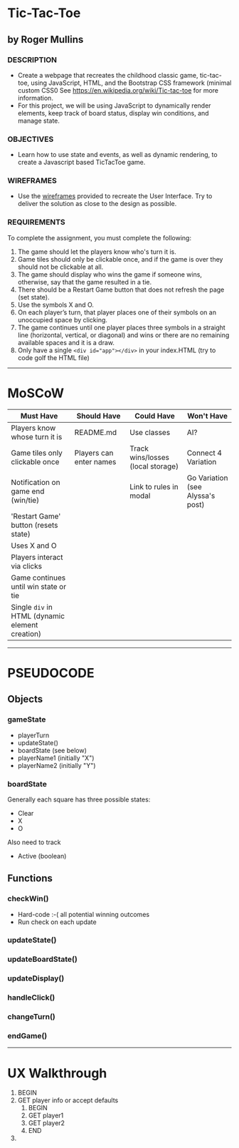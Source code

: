 # Tic-Tac-Toe
## by Roger Mullins

### DESCRIPTION
- Create a webpage that recreates the childhood classic game, tic-tac-toe, using JavaScript, HTML, and the Bootstrap CSS framework (minimal custom CSS0
See https://en.wikipedia.org/wiki/Tic-tac-toe for more information.
- For this project, we will be using JavaScript to dynamically render elements, keep track of board status, display win conditions, and manage state.

### OBJECTIVES
- Learn how to use state and events, as well as dynamic rendering, to create a Javascript based TicTacToe game.

### WIREFRAMES
- Use the [wireframes](https://drive.google.com/file/d/1eHwwH_b9VLZCISCSn1M5zH8pfVtkQslz/view?usp=sharing) provided to recreate the User Interface.  Try to deliver the solution as close to the design as possible.

### REQUIREMENTS
To complete the assignment, you must complete the following:
1. The game should let the players know who's turn it is.
1. Game tiles should only be clickable once, and if the game is over they should not be clickable at all.
1. The game should display who wins the game if someone wins, otherwise, say that the game resulted in a tie.
1. There should be a Restart Game button that does not refresh the page (set state).
1. Use the symbols X and O.
1. On each player’s turn, that player places one of their symbols on an unoccupied space by clicking.
1. The game continues until one player places three symbols in a straight line (horizontal, vertical, or diagonal) and wins or there are no remaining available spaces and it is a draw.
1. Only have a single `<div id="app"></div>` in your index.HTML (try to code golf the HTML file)

---

# MoSCoW

|Must Have|Should Have|Could Have|Won't Have
|---|---|---|---|
|Players know whose turn it is|README.md |Use classes |AI? |
|Game tiles only clickable once|Players can enter names |Track wins/losses (local storage) |Connect 4 Variation |
|Notification on game end (win/tie)| |Link to rules in modal |Go Variation (see Alyssa's post) |
|'Restart Game' button (resets state)| | | |
|Uses X and O| | | |
|Players interact via clicks| | | | 
|Game continues until win state or tie| | | |
|Single `div` in HTML (dynamic element creation)| | | |


---

# PSEUDOCODE

## Objects

### gameState
- playerTurn
- updateState()
- boardState (see below)
- playerName1 (initially "X")
- playerName2 (initially "Y")

### boardState
Generally each square has three possible states:
- Clear
- X
- O

Also need to track
- Active (boolean)

## Functions

### checkWin()
- Hard-code :-( all potential winning outcomes
- Run check on each update

### updateState()

### updateBoardState()

### updateDisplay()

### handleClick()

### changeTurn()

### endGame()
---
# UX Walkthrough
1. BEGIN
1. GET player info or accept defaults
    1. BEGIN
    1. GET player1
    1. GET player2
    1. END
1. 


